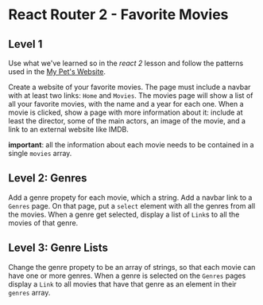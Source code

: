 # React Router 2 - Favorite Movies

## Level 1

Use what we've learned so in the _react 2_ lesson and follow the patterns used in the [My Pet's Website](https://codesandbox.io/s/8yq0ly3708).

Create a website of your favorite movies. The page must include a navbar with at least two links: `Home` and `Movies`. The movies page will show a list of all your favorite movies, with the name and a year for each one. When a movie is clicked, show a page with more information about it: include at least the director, some of the main actors, an image of the movie, and a link to an external website like IMDB.

**important**: all the information about each movie needs to be contained in a single `movies` array.

## Level 2: Genres

Add a genre propety for each movie, which a string. Add a navbar link to a `Genres` page. On that page, put a `select` element with all the genres from all the movies. When a genre get selected, display a list of `Link`s to all the movies of that genre.

## Level 3: Genre Lists

Change the genre propety to be an array of strings, so that each movie can have one or more genres. When a genre is selected on the `Genres` pages display a `Link` to all movies that have that genre as an element in their `genres` array.

